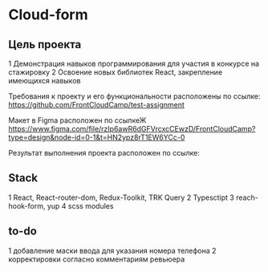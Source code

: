 # Cloud-form

## Цель проекта

1 Демонстрация навыков программирования для участия в конкурсе на стажировку
2 Освоение новых библиотек React, закрепление имеющихся навыков

Требования к проекту и его функциональности расположены по ссылке:
<https://github.com/FrontCloudCamp/test-assignment>

Макет в Figma расположен по ссылкеЖ
<https://www.figma.com/file/rzIp6awR6dGFVrcxcCEwzD/FrontCloudCamp?type=design&node-id=0-1&t=HN2ypz8rT1EW6YCc-0>

Результат выполнения проекта расположен по ссылке:


## Stack

1 React, React-router-dom, Redux-Toolkit, TRK Query
2 Typesctipt
3 reach-hook-form, yup
4 scss modules

## to-do

1 добавление маски ввода для указания номера телефона
2 корректировки согласно комментариям ревьюера

